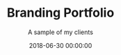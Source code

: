 ---
title: 'Branding Portfolio'
subtitle: 'A sample of my clients'
date: 2018-06-30 00:00:00
description: Portfolio Download
featured_image: '/images/portfolio.png'
link: 'https://www.dropbox.com/s/f8gm65pvir2ogqd/Tim%20Titus%20Portfolio%20Jan-2019.pdf?dl=0'
---